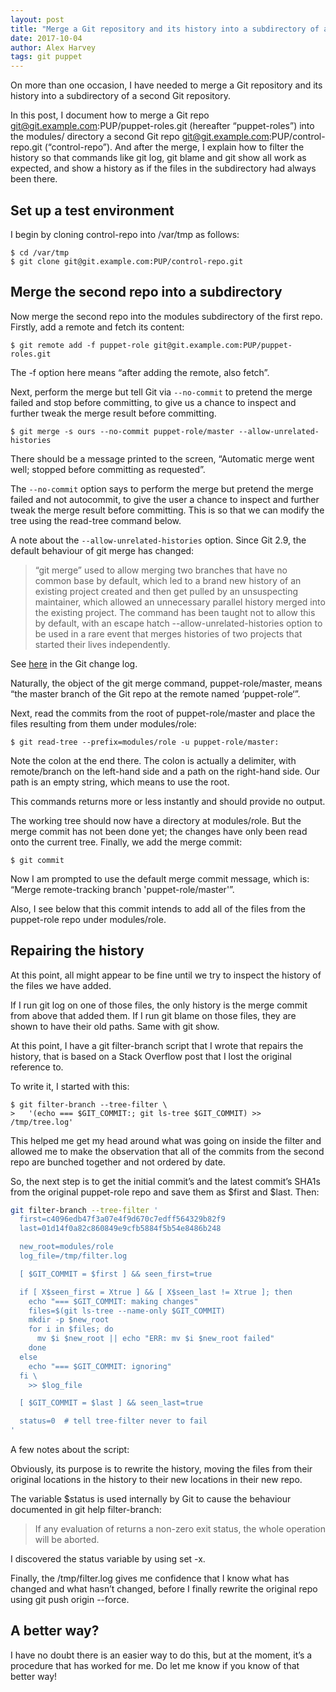 ```yaml
---
layout: post
title: "Merge a Git repository and its history into a subdirectory of a second Git repository"
date: 2017-10-04
author: Alex Harvey
tags: git puppet
---
```


On more than one occasion, I have needed to merge a Git repository and its history into a subdirectory of a second Git repository.

In this post, I document how to merge a Git repo git@git.example.com:PUP/puppet-roles.git (hereafter “puppet-roles”) into the modules/ directory a second Git repo git@git.example.com:PUP/control-repo.git (“control-repo”). And after the merge, I explain how to filter the history so that commands like git log, git blame and git show all work as expected, and show a history as if the files in the subdirectory had always been there.

## Set up a test environment

I begin by cloning control-repo into /var/tmp as follows:

~~~ text
$ cd /var/tmp
$ git clone git@git.example.com:PUP/control-repo.git
~~~

## Merge the second repo into a subdirectory

Now merge the second repo into the modules subdirectory of the first repo. Firstly, add a remote and fetch its content:

~~~ text
$ git remote add -f puppet-role git@git.example.com:PUP/puppet-roles.git
~~~

The -f option here means “after adding the remote, also fetch”.

Next, perform the merge but tell Git via `--no-commit` to pretend the merge failed and stop before committing, to give us a chance to inspect and further tweak the merge result before committing.

~~~ text
$ git merge -s ours --no-commit puppet-role/master --allow-unrelated-histories
~~~

There should be a message printed to the screen, “Automatic merge went well; stopped before committing as requested”.

The `--no-commit` option says to perform the merge but pretend the merge failed and not autocommit, to give the user a chance to inspect and further tweak the merge result before committing. This is so that we can modify the tree using the read-tree command below.

A note about the `--allow-unrelated-histories` option. Since Git 2.9, the default behaviour of git merge has changed:

> “git merge” used to allow merging two branches that have no common base by default, which led to a brand new history of an existing project created and then get pulled by an unsuspecting maintainer, which allowed an unnecessary parallel history merged into the existing project. The command has been taught not to allow this by default, with an escape hatch --allow-unrelated-histories option to be used in a rare event that merges histories of two projects that started their lives independently.

See [here](https://github.com/git/git/blob/master/Documentation/RelNotes/2.9.0.txt#L58-L68) in the Git change log.

Naturally, the object of the git merge command, puppet-role/master, means “the master branch of the Git repo at the remote named ‘puppet-role‘”.

Next, read the commits from the root of puppet-role/master and place the files resulting from them under modules/role:

~~~ text
$ git read-tree --prefix=modules/role -u puppet-role/master:
~~~

Note the colon at the end there. The colon is actually a delimiter, with remote/branch on the left-hand side and a path on the right-hand side. Our path is an empty string, which means to use the root.

This commands returns more or less instantly and should provide no output.

The working tree should now have a directory at modules/role. But the merge commit has not been done yet; the changes have only been read onto the current tree. Finally, we add the merge commit:

~~~ text
$ git commit
~~~

Now I am prompted to use the default merge commit message, which is: “Merge remote-tracking branch 'puppet-role/master'”.

Also, I see below that this commit intends to add all of the files from the puppet-role repo under modules/role.

## Repairing the history

At this point, all might appear to be fine until we try to inspect the history of the files we have added.

If I run git log on one of those files, the only history is the merge commit from above that added them. If I run git blame on those files, they are shown to have their old paths. Same with git show.

At this point, I have a git filter-branch script that I wrote that repairs the history, that is based on a Stack Overflow post that I lost the original reference to.

To write it, I started with this:

~~~ text
$ git filter-branch --tree-filter \
>   '(echo === $GIT_COMMIT:; git ls-tree $GIT_COMMIT) >> /tmp/tree.log'
~~~

This helped me get my head around what was going on inside the filter and allowed me to make the observation that all of the commits from the second repo are bunched together and not ordered by date.

So, the next step is to get the initial commit’s and the latest commit’s SHA1s from the original puppet-role repo and save them as $first and $last. Then:

~~~ bash
git filter-branch --tree-filter '
  first=c4096edb47f3a07e4f9d670c7edff564329b82f9
  last=01d14f0a82c860849e9cfb5884f5b54e8486b248

  new_root=modules/role
  log_file=/tmp/filter.log

  [ $GIT_COMMIT = $first ] && seen_first=true

  if [ X$seen_first = Xtrue ] && [ X$seen_last != Xtrue ]; then
    echo "=== $GIT_COMMIT: making changes"
    files=$(git ls-tree --name-only $GIT_COMMIT)
    mkdir -p $new_root
    for i in $files; do
      mv $i $new_root || echo "ERR: mv $i $new_root failed"
    done
  else
    echo "=== $GIT_COMMIT: ignoring"
  fi \
    >> $log_file

  [ $GIT_COMMIT = $last ] && seen_last=true

  status=0  # tell tree-filter never to fail
'
~~~

A few notes about the script:

Obviously, its purpose is to rewrite the history, moving the files from their original locations in the history to their new locations in their new repo.

The variable $status is used internally by Git to cause the behaviour documented in git help filter-branch:

> If any evaluation of returns a non-zero exit status, the whole operation will be aborted.

I discovered the status variable by using set -x.

Finally, the /tmp/filter.log gives me confidence that I know what has changed and what hasn’t changed, before I finally rewrite the original repo using git push origin --force.

## A better way?

I have no doubt there is an easier way to do this, but at the moment, it’s a procedure that has worked for me. Do let me know if you know of that better way!

